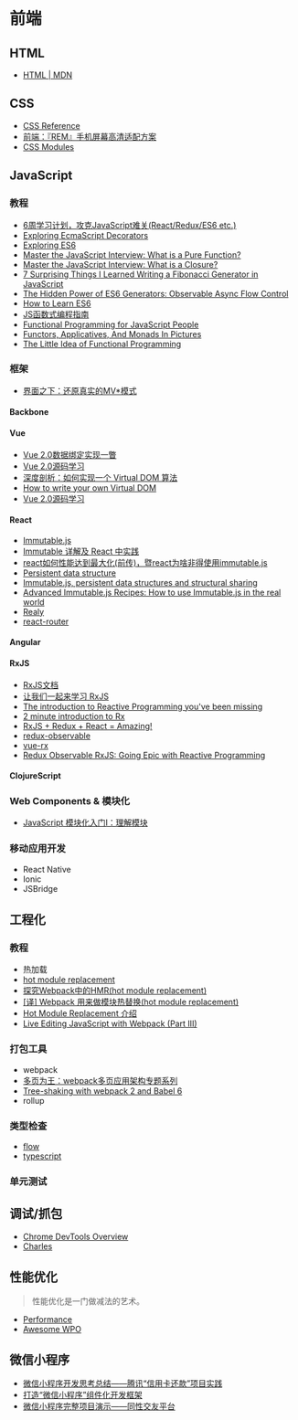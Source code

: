 # 前端

## HTML

- [HTML | MDN](https://developer.mozilla.org/en-US/docs/Web/HTML)

## CSS

- [CSS Reference](http://tympanus.net/codrops/css_reference/)
- [前端：『REM』手机屏幕高清适配方案](https://github.com/hbxeagle/rem/blob/master/HD_ADAPTER.md?hmsr=toutiao.io&utm_medium=toutiao.io&utm_source=toutiao.io)
- [CSS Modules](https://github.com/css-modules/css-modules)

## JavaScript

### 教程

- [6周学习计划，攻克JavaScript难关(React/Redux/ES6 etc.)](https://zhuanlan.zhihu.com/p/23412169?hmsr=toutiao.io&utm_medium=toutiao.io&utm_source=toutiao.io)
- [Exploring EcmaScript Decorators](https://medium.com/google-developers/exploring-es7-decorators-76ecb65fb841#.q9y6lds89)
- [Exploring ES6](http://exploringjs.com/es6/index.html#toc_ch_proxies)
- [Master the JavaScript Interview: What is a Pure Function?](https://medium.com/javascript-scene/master-the-javascript-interview-what-is-a-pure-function-d1c076bec976#.zhugbzufn)
- [Master the JavaScript Interview: What is a Closure?](https://medium.com/javascript-scene/master-the-javascript-interview-what-is-a-closure-b2f0d2152b36#.ousbqclrp)
- [7 Surprising Things I Learned Writing a Fibonacci Generator in JavaScript](https://medium.com/javascript-scene/7-surprising-things-i-learned-writing-a-fibonacci-generator-4886a5c87710#.37vob8f4r)
- [The Hidden Power of ES6 Generators: Observable Async Flow Control](https://medium.com/javascript-scene/the-hidden-power-of-es6-generators-observable-async-flow-control-cfa4c7f31435#.wvvx6nnai)
- [How to Learn ES6](https://medium.com/javascript-scene/how-to-learn-es6-47d9a1ac2620#.hf22cwadg)
- [JS函数式编程指南](https://llh911001.gitbooks.io/mostly-adequate-guide-chinese/content/)
- [Functional Programming for JavaScript People](https://medium.com/@chetcorcos/functional-programming-for-javascript-people-1915d8775504#.y9m8fb21q)
- [Functors, Applicatives, And Monads In Pictures](http://adit.io/posts/2013-04-17-functors,_applicatives,_and_monads_in_pictures.html)
- [The Little Idea of Functional Programming](http://jaysoo.ca/2016/01/13/functional-programming-little-ideas/)

### 框架

- [界面之下：还原真实的MV*模式](https://github.com/livoras/blog/issues/11)

#### Backbone

#### Vue

- [Vue 2.0数据绑定实现一瞥](http://jimliu.net/2016/04/29/a-brief-look-at-vue-2-reactivity/)
- [Vue 2.0源码学习](https://segmentfault.com/a/1190000007484936)
- [深度剖析：如何实现一个 Virtual DOM 算法](https://github.com/livoras/blog/issues/13)
- [How to write your own Virtual DOM](https://medium.com/@deathmood/how-to-write-your-own-virtual-dom-ee74acc13060#.n7053pm53)
- [Vue 2.0源码学习](https://segmentfault.com/a/1190000007484936)

#### React

- [Immutable.js](https://facebook.github.io/immutable-js/)
 - [Immutable 详解及 React 中实践](https://github.com/camsong/blog/issues/3)
 - [react如何性能达到最大化(前传)，暨react为啥非得使用immutable.js](https://segmentfault.com/a/1190000004290333)
 - [Persistent data structure](https://en.wikipedia.org/wiki/Persistent_data_structure)
 - [Immutable.js, persistent data structures and structural sharing](https://medium.com/@dtinth/immutable-js-persistent-data-structures-and-structural-sharing-6d163fbd73d2#.6i7cu7kr6)
 - [Advanced Immutable.js Recipes: How to use Immutable.js in the real world](http://untangled.io/advanced-immutable-js-recipes-how-to-use-immutable-js-in-the-real-world/)
- [Realy](https://facebook.github.io/relay/)
- [react-router](https://github.com/ReactTraining/react-router)

#### Angular

#### RxJS

- [RxJS文档](http://reactivex.io/rxjs/manual/overview.html)
- [让我们一起来学习 RxJS](https://fe.ele.me/let-us-learn-rxjs/)
- [The introduction to Reactive Programming you've been missing](https://gist.github.com/staltz/868e7e9bc2a7b8c1f754)
- [2 minute introduction to Rx](https://medium.com/@andrestaltz/2-minute-introduction-to-rx-24c8ca793877#.itaurw3t0)
- [RxJS + Redux + React = Amazing!](https://www.youtube.com/watch?v=AslncyG8whg)
- [redux-observable](https://github.com/redux-observable/redux-observable)
- [vue-rx](https://github.com/vuejs/vue-rx)
- [Redux Observable RxJS: Going Epic with Reactive Programming](http://www.robinwieruch.de/redux-observable-rxjs/)

#### ClojureScript

### Web Components & 模块化

- [JavaScript 模块化入门Ⅰ：理解模块](https://zhuanlan.zhihu.com/p/22890374?hmsr=toutiao.io&utm_medium=toutiao.io&utm_source=toutiao.io)

### 移动应用开发

- React Native
- Ionic
- JSBridge

## 工程化

### 教程

- 热加载
 - [hot module replacement](https://github.com/webpack/docs/wiki/hot-module-replacement)
 - [探究Webpack中的HMR(hot module replacement)](https://blog.oyyd.net/post/how_does_react_hot_loader_works)
 - [[译] Webpack 用来做模块热替换(hot module replacement)](https://segmentfault.com/a/1190000003872635)
 - [Hot Module Replacement 介绍](http://cupools.github.io/2016/07010/)
 - [Live Editing JavaScript with Webpack (Part III)](http://jlongster.com/Backend-Apps-with-Webpack--Part-III)

### 打包工具
 
- webpack
 - [多页为王：webpack多页应用架构专题系列](http://array_huang.coding.me/webpack-book/)
 - [Tree-shaking with webpack 2 and Babel 6](http://www.2ality.com/2015/12/webpack-tree-shaking.html)
- rollup

### 类型检查

- [flow](https://flowtype.org/)
- [typescript](https://www.typescriptlang.org/)

### 单元测试

## 调试/抓包

- [Chrome DevTools Overview](https://developer.chrome.com/devtools)
- [Charles](https://www.charlesproxy.com/)

## 性能优化

> 性能优化是一门做减法的艺术。

- [Performance](https://developers.google.com/web/fundamentals/performance/)
- [Awesome WPO ](https://github.com/davidsonfellipe/awesome-wpo)

## 微信小程序

- [微信小程序开发思考总结——腾讯“信用卡还款”项目实践](http://mp.weixin.qq.com/s?__biz=MzA3NTYzODYzMg==&mid=2653578147&idx=1&sn=dc8ed8974bd7086389155eecc82e524d&chksm=84b3b1a4b3c438b275dc04bc454b1177fce1e3175841bd09a3be23ca8bf17679e3be90556d68&scene=21#wechat_redirect)
- [打造“微信小程序”组件化开发框架](http://mp.weixin.qq.com/s/2nQzsuqq7Avgs8wsRizUhw)
- [微信小程序完整项目演示——同性交友平台](https://my.oschina.net/osccreate/blog/795761?hmsr=toutiao.io&utm_medium=toutiao.io&utm_source=toutiao.io)
